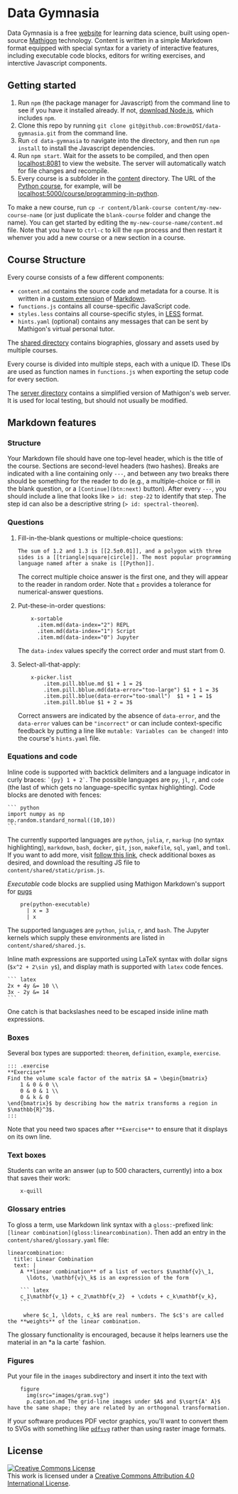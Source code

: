 # Data Gymnasia

Data Gymnasia is a free [website](https://mathigon.org/data-gymnasia) for learning data science, built using open-source [Mathigon](https://mathigon.io) technology. Content is written in a simple Markdown format equipped with special syntax for a variety of interactive features, including executable code blocks, editors for writing exercises, and interctive Javascript components.

## Getting started

1. Run `npm` (the package manager for Javascript) from the command line to see if you have it installed already. If not, [download Node.js](https://nodejs.org/en/), which includes `npm`. 
2. Clone this repo by running `git clone git@github.com:BrownDSI/data-gymnasia.git` from the command line.
3. Run `cd data-gymnasia` to navigate into the directory, and then run `npm install` to install the Javascript dependencies. 
4. Run `npm start`. Wait for the assets to be compiled, and then open [localhost:8081](http://localhost:8081) to view the website. The server will automatically watch for file changes and recompile. 
5. Every course is a subfolder in the [content](content) directory. The URL of the
[Python course](content/programming-in-python), for example, will be
[localhost:5000/course/programming-in-python](http://localhost:5000/course/programming-in-python).

To make a new course, run `cp -r content/blank-course content/my-new-course-name` (or just duplicate the `blank-course` folder and change the name). You can get started by editing the `my-new-course-name/content.md` file. Note that you have to `ctrl-c` to kill the `npm` process and then restart it whenver you add a new course or a new section in a course.

## Course Structure

Every course consists of a few different components:

* `content.md` contains the source code and metadata for a course. It is
  written in a [custom extension](https://mathigon.io/markdown) of
  [Markdown](https://github.com/adam-p/markdown-here/wiki/Markdown-Cheatsheet).
* `functions.js` contains all course-specific JavaScript code.
* `styles.less` contains all course-specific styles, in
  [LESS](http://lesscss.org/) format.
* `hints.yaml` (optional) contains any messages that can be sent by Mathigon's
  virtual personal tutor.

The [shared directory](content/shared) contains biographies, glossary and assets
used by multiple courses.

Every course is divided into multiple steps, each with a unique ID. These IDs
are used as function names in `functions.js` when exporting the setup code
for every section.

The [server directory](server) contains a simplified version of Mathigon's web
server. It is used for local testing, but should not usually be modified.

## Markdown features

### Structure

Your Markdown file should have one top-level header, which is the title of the course. Sections are second-level headers (two hashes). Breaks are indicated with a line containing only `---`, and between any two breaks there should be something for the reader to do (e.g., a multiple-choice or fill in the blank question, or a `[Continue](btn:next)` button). After every `---`, you should include a line that looks like `> id: step-22` to identify that step. The step id can also be a descriptive string (`> id: spectral-theorem`). 

### Questions 

1. Fill-in-the-blank questions or multiple-choice questions: 

    ```
    The sum of 1.2 and 1.3 is [[2.5±0.01]], and a polygon with three sides is a [[triangle|square|circle]]. The most popular programming language named after a snake is [[Python]].
    ```

    The correct multiple choice answer is the first one, and they will appear to the reader in random order. Note that `±` provides a tolerance for numerical-answer questions.

2. Put-these-in-order questions: 

    ```
        x-sortable
          .item.md(data-index="2") REPL
          .item.md(data-index="1") Script
          .item.md(data-index="0") Jupyter
    ```

    The `data-index` values specify the correct order and must start from 0.

3. Select-all-that-apply:

    ```
        x-picker.list
            .item.pill.bblue.md $1 + 1 = 2$
            .item.pill.bblue.md(data-error="too-large") $1 + 1 = 3$
            .item.pill.bblue(data-error="too-small")  $1 + 1 = 1$
            .item.pill.bblue $1 + 2 = 3$
    ```

    Correct answers are indicated by the absence of `data-error`, and the `data-error` values can be `"incorrect"` or can include context-specific feedback by putting a line like `mutable: Variables can be changed!` into the course's `hints.yaml` file.

### Equations and code

Inline code is supported with backtick delimiters and a language indicator in curly braces: `` `{py} 1 + 2` ``. The possible languages are `py`, `jl`, `r`, and `code` (the last of which gets no language-specific syntax highlighting). Code blocks are denoted with fences:

````
``` python
import numpy as np
np.random.standard_normal((10,10))
```
````

The currently supported languages are `python`, `julia`, `r`, `markup` (no syntax highlighting), `markdown`, `bash`, `docker`, `git`, `json`, `makefile`, `sql`, `yaml`, and `toml`. If you want to add more, visit [follow this link](https://prismjs.com/download.html#themes=prism&languages=markup+css+clike+javascript+bash+docker+git+json+julia+latex+markdown+makefile+sql+python+r+yaml+toml+pug), check additional boxes as desired, and download the resulting JS file to `content/shared/static/prism.js`. 

*Executable* code blocks are supplied using Mathigon Markdown's support for [pugs](https://pugjs.org/api/getting-started.html)

```
    pre(python-executable)
      | x = 3
      | x
```

The supported languages are `python`, `julia`, `r`, and `bash`. The Jupyter kernels which supply these environments are listed in `content/shared/shared.js`. 

Inline math expressions are supported using LaTeX syntax with dollar signs (`$x^2 + 2\sin y$`), and display math is supported with `latex` code fences. 

````
``` latex
2x + 4y &= 10 \\
3x - 2y &= 14
```
````

One catch is that backslashes need to be escaped inside inline math expressions. 

### Boxes

Several box types are supported: `theorem`, `definition`, `example`, `exercise`. 

```
::: .exercise
**Exercise**  
Find the volume scale factor of the matrix $A = \begin{bmatrix}
    1 & 0 & 0 \\
    0 & 0 & 1 \\
    0 & k & 0
\end{bmatrix}$ by describing how the matrix transforms a region in $\mathbb{R}^3$. 
:::
```

Note that you need two spaces after `**Exercise**` to ensure that it displays on its own line.

### Text boxes

Students can write an answer (up to 500 characters, currently) into a box that saves their work: 

```
    x-quill
```

### Glossary entries

To gloss a term, use Markdown link syntax with a `gloss:`-prefixed link: `[linear combination](gloss:linearcombination)`. Then add an entry in the `content/shared/glossary.yaml` file: 

````
linearcombination:
  title: Linear Combination
  text: |
    A **linear combination** of a list of vectors $\mathbf{v}\_1,
      \ldots, \mathbf{v}\_k$ is an expression of the form

    ``` latex
    c_1\mathbf{v_1} + c_2\mathbf{v_2}  + \cdots + c_k\mathbf{v_k},
    ```

     where $c_1, \ldots, c_k$ are real numbers. The $c$'s are called the **weights** of the linear combination.
````

The glossary functionality is encouraged, because it helps learners use the material in an *a la carte` fashion.

### Figures

Put your file in the `images` subdirectory and insert it into the text with 

```
    figure
      img(src="images/gram.svg")
      p.caption.md The grid-line images under $A$ and $\sqrt{A' A}$ have the same shape; they are related by an orthogonal transformation. 
```

If your software produces PDF vector graphics, you'll want to convert them to SVGs with something like [`pdfsvg`](https://github.com/dawbarton/pdf2svg) rather than using raster image formats.

## License

<a rel="license" href="http://creativecommons.org/licenses/by/4.0/"><img alt="Creative Commons License" style="border-width:0" src="https://i.creativecommons.org/l/by/4.0/88x31.png" /></a><br />This work is licensed under a <a rel="license" href="http://creativecommons.org/licenses/by/4.0/">Creative Commons Attribution 4.0 International License</a>.
